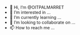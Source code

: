 - 👋 Hi, I’m @OITPALMARRET
- 👀 I’m interested in ...
- 🌱 I’m currently learning ...
- 💞️ I’m looking to collaborate on ...
- 📫 How to reach me ...

<!---
OITPALMARRET/OITPALMARRET is a ✨ special ✨ repository because its `README.md` (this file) appears on your GitHub profile.
You can click the Preview link to take a look at your changes.
--->
